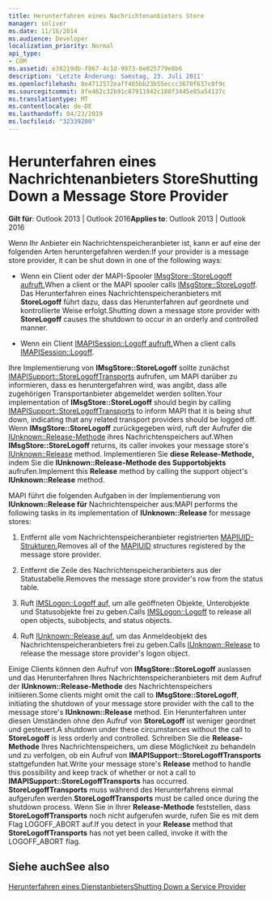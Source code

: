```yaml
---
title: Herunterfahren eines Nachrichtenanbieters Store
manager: soliver
ms.date: 11/16/2014
ms.audience: Developer
localization_priority: Normal
api_type:
- COM
ms.assetid: e38219db-f867-4c1d-9973-0e025779e8b6
description: 'Letzte Änderung: Samstag, 23. Juli 2011'
ms.openlocfilehash: 8e4712572eaff465bb23b55eccc3670f637c0f9c
ms.sourcegitcommit: 8fe462c32b91c87911942c188f3445e85a54137c
ms.translationtype: MT
ms.contentlocale: de-DE
ms.lasthandoff: 04/23/2019
ms.locfileid: "32339200"
---
```

# <a name="shutting-down-a-message-store-provider"></a><span data-ttu-id="2e112-103">Herunterfahren eines Nachrichtenanbieters Store</span><span class="sxs-lookup"><span data-stu-id="2e112-103">Shutting Down a Message Store Provider</span></span>

  
  
<span data-ttu-id="2e112-104">**Gilt für**: Outlook 2013 | Outlook 2016</span><span class="sxs-lookup"><span data-stu-id="2e112-104">**Applies to**: Outlook 2013 | Outlook 2016</span></span> 
  
<span data-ttu-id="2e112-105">Wenn Ihr Anbieter ein Nachrichtenspeicheranbieter ist, kann er auf eine der folgenden Arten heruntergefahren werden:</span><span class="sxs-lookup"><span data-stu-id="2e112-105">If your provider is a message store provider, it can be shut down in one of the following ways:</span></span>
  
- <span data-ttu-id="2e112-106">Wenn ein Client oder der MAPI-Spooler [IMsgStore::StoreLogoff aufruft.](imsgstore-storelogoff.md)</span><span class="sxs-lookup"><span data-stu-id="2e112-106">When a client or the MAPI spooler calls [IMsgStore::StoreLogoff](imsgstore-storelogoff.md).</span></span> <span data-ttu-id="2e112-107">Das Herunterfahren eines Nachrichtenspeicheranbieters mit **StoreLogoff** führt dazu, dass das Herunterfahren auf geordnete und kontrollierte Weise erfolgt.</span><span class="sxs-lookup"><span data-stu-id="2e112-107">Shutting down a message store provider with **StoreLogoff** causes the shutdown to occur in an orderly and controlled manner.</span></span> 
    
- <span data-ttu-id="2e112-108">Wenn ein Client [IMAPISession::Logoff aufruft.](imapisession-logoff.md)</span><span class="sxs-lookup"><span data-stu-id="2e112-108">When a client calls [IMAPISession::Logoff](imapisession-logoff.md).</span></span> 
    
<span data-ttu-id="2e112-109">Ihre Implementierung von **IMsgStore::StoreLogoff** sollte zunächst [IMAPISupport::StoreLogoffTransports](imapisupport-storelogofftransports.md) aufrufen, um MAPI darüber zu informieren, dass es heruntergefahren wird, was angibt, dass alle zugehörigen Transportanbieter abgemeldet werden sollten.</span><span class="sxs-lookup"><span data-stu-id="2e112-109">Your implementation of **IMsgStore::StoreLogoff** should begin by calling [IMAPISupport::StoreLogoffTransports](imapisupport-storelogofftransports.md) to inform MAPI that it is being shut down, indicating that any related transport providers should be logged off.</span></span> <span data-ttu-id="2e112-110">Wenn **IMsgStore::StoreLogoff** zurückgegeben wird, ruft der Aufrufer die [IUnknown::Release-Methode](https://msdn.microsoft.com/library/4b494c6f-f0ee-4c35-ae45-ed956f40dc7a%28Office.15%29.aspx) ihres Nachrichtenspeichers auf.</span><span class="sxs-lookup"><span data-stu-id="2e112-110">When **IMsgStore::StoreLogoff** returns, its caller invokes your message store's [IUnknown::Release](https://msdn.microsoft.com/library/4b494c6f-f0ee-4c35-ae45-ed956f40dc7a%28Office.15%29.aspx) method.</span></span> <span data-ttu-id="2e112-111">Implementieren Sie **diese Release-Methode,** indem Sie die **IUnknown::Release-Methode des Supportobjekts** aufrufen.</span><span class="sxs-lookup"><span data-stu-id="2e112-111">Implement this **Release** method by calling the support object's **IUnknown::Release** method.</span></span> 
  
<span data-ttu-id="2e112-112">MAPI führt die folgenden Aufgaben in der Implementierung von **IUnknown::Release für** Nachrichtenspeicher aus:</span><span class="sxs-lookup"><span data-stu-id="2e112-112">MAPI performs the following tasks in its implementation of **IUnknown::Release** for message stores:</span></span> 
  
1. <span data-ttu-id="2e112-113">Entfernt alle vom Nachrichtenspeicheranbieter registrierten [MAPIUID-Strukturen.](mapiuid.md)</span><span class="sxs-lookup"><span data-stu-id="2e112-113">Removes all of the [MAPIUID](mapiuid.md) structures registered by the message store provider.</span></span> 
    
2. <span data-ttu-id="2e112-114">Entfernt die Zeile des Nachrichtenspeicheranbieters aus der Statustabelle.</span><span class="sxs-lookup"><span data-stu-id="2e112-114">Removes the message store provider's row from the status table.</span></span>
    
3. <span data-ttu-id="2e112-115">Ruft [IMSLogon::Logoff auf,](imslogon-logoff.md) um alle geöffneten Objekte, Unterobjekte und Statusobjekte frei zu geben.</span><span class="sxs-lookup"><span data-stu-id="2e112-115">Calls [IMSLogon::Logoff](imslogon-logoff.md) to release all open objects, subobjects, and status objects.</span></span> 
    
4. <span data-ttu-id="2e112-116">Ruft [IUnknown::Release auf,](https://msdn.microsoft.com/library/4b494c6f-f0ee-4c35-ae45-ed956f40dc7a%28Office.15%29.aspx) um das Anmeldeobjekt des Nachrichtenspeicheranbieters frei zu geben.</span><span class="sxs-lookup"><span data-stu-id="2e112-116">Calls [IUnknown::Release](https://msdn.microsoft.com/library/4b494c6f-f0ee-4c35-ae45-ed956f40dc7a%28Office.15%29.aspx) to release the message store provider's logon object.</span></span> 
    
<span data-ttu-id="2e112-117">Einige Clients können den Aufruf von **IMsgStore::StoreLogoff** auslassen und das Herunterfahren Ihres Nachrichtenspeicheranbieters mit dem Aufruf der **IUnknown::Release-Methode** des Nachrichtenspeichers initiieren.</span><span class="sxs-lookup"><span data-stu-id="2e112-117">Some clients might omit the call to **IMsgStore::StoreLogoff**, initiating the shutdown of your message store provider with the call to the message store's **IUnknown::Release** method.</span></span> <span data-ttu-id="2e112-118">Ein Herunterfahren unter diesen Umständen ohne den Aufruf von **StoreLogoff** ist weniger geordnet und gesteuert.</span><span class="sxs-lookup"><span data-stu-id="2e112-118">A shutdown under these circumstances without the call to **StoreLogoff** is less orderly and controlled.</span></span> <span data-ttu-id="2e112-119">Schreiben Sie die **Release-Methode** Ihres Nachrichtenspeichers, um diese Möglichkeit zu behandeln und zu verfolgen, ob ein Aufruf von **IMAPISupport::StoreLogoffTransports** stattgefunden hat.</span><span class="sxs-lookup"><span data-stu-id="2e112-119">Write your message store's **Release** method to handle this possibility and keep track of whether or not a call to **IMAPISupport::StoreLogoffTransports** has occurred.</span></span> <span data-ttu-id="2e112-120">**StoreLogoffTransports** muss während des Herunterfahrens einmal aufgerufen werden.</span><span class="sxs-lookup"><span data-stu-id="2e112-120">**StoreLogoffTransports** must be called once during the shutdown process.</span></span> <span data-ttu-id="2e112-121">Wenn Sie in Ihrer **Release-Methode** feststellen, dass **StoreLogoffTransports** noch nicht aufgerufen wurde, rufen Sie es mit dem Flag LOGOFF_ABORT auf.</span><span class="sxs-lookup"><span data-stu-id="2e112-121">If you detect in your **Release** method that **StoreLogoffTransports** has not yet been called, invoke it with the LOGOFF_ABORT flag.</span></span> 
  
## <a name="see-also"></a><span data-ttu-id="2e112-122">Siehe auch</span><span class="sxs-lookup"><span data-stu-id="2e112-122">See also</span></span>



[<span data-ttu-id="2e112-123">Herunterfahren eines Dienstanbieters</span><span class="sxs-lookup"><span data-stu-id="2e112-123">Shutting Down a Service Provider</span></span>](shutting-down-a-service-provider.md)

